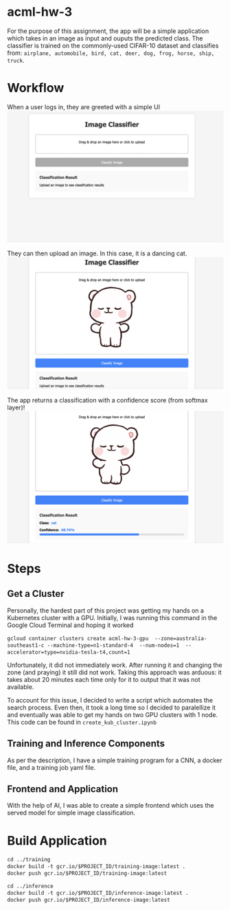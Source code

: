 # acml-hw-3
For the purpose of this assignment, the app will be a simple application which takes in an image as input and ouputs the predicted class. The classifier is trained on the commonly-used CIFAR-10 dataset and classifies from: `airplane, automobile, bird, cat, deer, dog, frog, horse, ship, truck`.


# Workflow
When a user logs in, they are greeted with a simple UI
![alt text](https://github.com/kentjliu/acml-hw-3/blob/main/etc/start-screen.png "Logo Title Text 1")

They can then upload an image. In this case, it is a dancing cat.
![alt text](https://github.com/kentjliu/acml-hw-3/blob/main/etc/image_upload.png "Logo Title Text 1")


The app returns a classification with a confidence score (from softmax layer)!
![alt text](https://github.com/kentjliu/acml-hw-3/blob/main/etc/get-result.png "Logo Title Text 1")

# Steps
## Get a Cluster
Personally, the hardest part of this project was getting my hands on a Kubernetes cluster with a GPU. Initially, I was running this command in the Google Cloud Terminal and hoping it worked

```
gcloud container clusters create acml-hw-3-gpu  --zone=australia-southeast1-c --machine-type=n1-standard-4  --num-nodes=1  --accelerator=type=nvidia-tesla-t4,count=1 
```

Unfortunately, it did not immediately work. After running it and changing the zone (and praying) it still did not work. Taking this approach was arduous: it takes about 20 minutes each time only for it to output that it was not available. 

To account for this issue, I decided to write a script which automates the search process. Even then, it took a long time so I decided to paralellize it and eventually was able to get my hands on two GPU clusters with 1 node. This code can be found in `create_kub_cluster.ipynb`


## Training and Inference Components
As per the description, I have a simple training program for a CNN, a docker file, and a training job yaml file.

## Frontend and Application
With the help of AI, I was able to create a simple frontend which uses the served model for simple image classification.

# Build Application
```
cd ../training
docker build -t gcr.io/$PROJECT_ID/training-image:latest .
docker push gcr.io/$PROJECT_ID/training-image:latest
```
```
cd ../inference
docker build -t gcr.io/$PROJECT_ID/inference-image:latest .
docker push gcr.io/$PROJECT_ID/inference-image:latest
```
